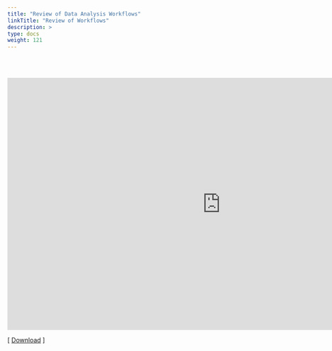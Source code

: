 ```yaml
---
title: "Review of Data Analysis Workflows"
linkTitle: "Review of Workflows"
description: >
type: docs
weight: 121
---
```


<br></br>

<iframe src="https://docs.google.com/presentation/d/e/2PACX-1vRZrBhNXpQd9SqUawSsiHW0UaCwJBVQ07e4NUdKwd0KXdRYRH7ggglY2RflHlDLEz3FfiMUzH-Ifsxw/embed?start=false&loop=false&delayms=60000" frameborder="0" width="960" height="569" allowfullscreen="true" mozallowfullscreen="true" webkitallowfullscreen="true"></iframe>

[ [Download](https://docs.google.com/presentation/d/11GKQpafeoJCGtV2Y73wMguk2gpLx9bTboHUKWIC7M1I/edit?usp=sharing) ]




